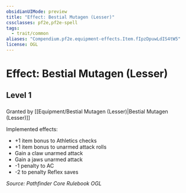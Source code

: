 ```yaml
---
obsidianUIMode: preview
title: "Effect: Bestial Mutagen (Lesser)"
cssclasses: pf2e,pf2e-spell
tags:
  - trait/common
aliases: "Compendium.pf2e.equipment-effects.Item.fIpzDpuwLdIS4tW5"
license: OGL
---
```

# Effect: Bestial Mutagen (Lesser)
## Level 1
### 






Granted by [[Equipment/Bestial Mutagen (Lesser)|Bestial Mutagen (Lesser)]]

Implemented effects:

*   +1 item bonus to Athletics checks
*   +1 item bonus to unarmed attack rolls
*   Gain a claw unarmed attack
*   Gain a jaws unarmed attack
*   \-1 penalty to AC
*   \-2 to penalty Reflex saves

*Source: Pathfinder Core Rulebook*
*OGL*